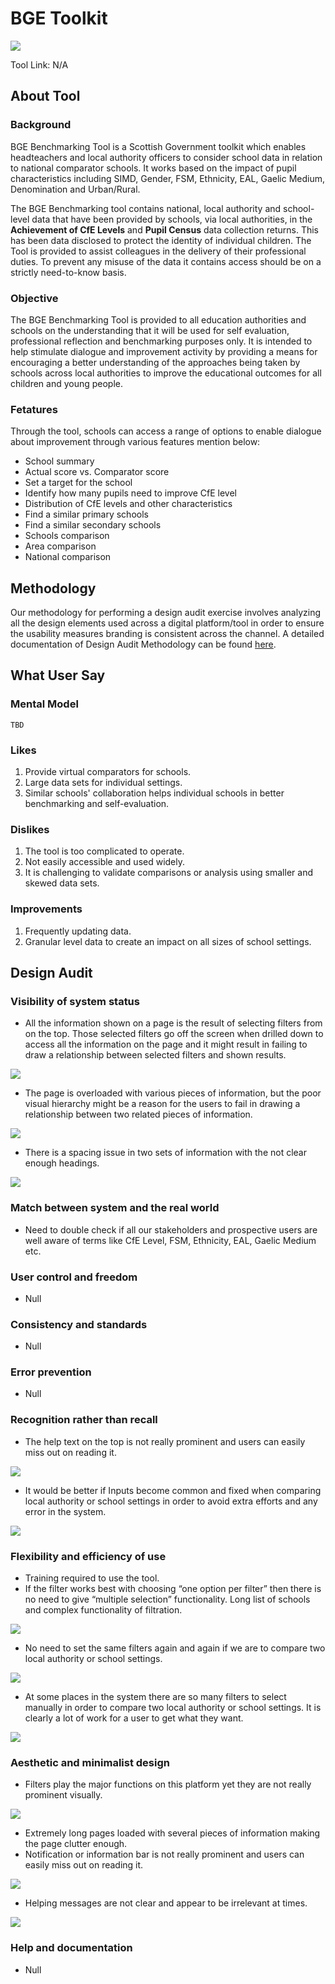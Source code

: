 
# BGE Toolkit

![](https://lh5.googleusercontent.com/ExGqGlpDeoal1rjY5WB4r92UhHR4ps4Y69x8mKlbWlasRt5tJ4csvwTK07U120zJkllj1RFI_JuZOLuyVDUIGraRuwJ2y0LDuhJizUkkrdyDQUFQsRZp8Mx1IWKDPDFgaRnTommW)

Tool Link: N/A

## About Tool

### Background

BGE Benchmarking Tool is a Scottish Government toolkit which enables headteachers and local authority officers to consider school data in relation to national comparator schools. It works based on the impact of pupil characteristics including SIMD, Gender, FSM, Ethnicity, EAL, Gaelic Medium, Denomination and Urban/Rural.

The BGE Benchmarking tool contains national, local authority and school-level data that have been provided by schools, via local authorities, in the **Achievement of CfE Levels** and **Pupil Census** data collection returns. This has been data disclosed to protect the identity of individual children. The Tool is provided to assist colleagues in the delivery of their professional duties. To prevent any misuse of the data it contains access should be on a strictly need-to-know basis.

### Objective

The BGE Benchmarking Tool is provided to all education authorities and schools on the understanding that it will be used for self evaluation, professional reflection and benchmarking purposes only. It is intended to help stimulate dialogue and improvement activity by providing a means for encouraging a better understanding of the approaches being taken by schools across local authorities to improve the educational outcomes for all children and young people.

### Fetatures

Through the tool, schools can access a range of options to enable dialogue about improvement through various features mention below:
-   School summary
-   Actual score vs. Comparator score
-   Set a target for the school
-   Identify how many pupils need to improve CfE level
-   Distribution of CfE levels and other characteristics
-   Find a similar primary schools
-   Find a similar secondary schools
-   Schools comparison
-   Area comparison
-   National comparison
    

## Methodology

Our methodology for performing a design audit exercise involves analyzing all the design elements used across a digital platform/tool in order to ensure the usability measures branding is consistent across the channel. A detailed documentation of Design Audit Methodology can be found [here](https://github.com/The-Data-for-Children-Collaborative/noral-design-research/blob/main/design-audit/000%20Methodology.md).

## What User Say

### Mental Model

	TBD
    
### Likes

1.  Provide virtual comparators for schools.
2.  Large data sets for individual settings.
3.  Similar schools' collaboration helps individual schools in better benchmarking and self-evaluation.

### Dislikes

1.  The tool is too complicated to operate.
2.  Not easily accessible and used widely.
3.  It is challenging to validate comparisons or analysis using smaller and skewed data sets.

### Improvements

1.  Frequently updating data.
2.  Granular level data to create an impact on all sizes of school settings.

## Design Audit

### Visibility of system status

-   All the information shown on a page is the result of selecting filters from on the top. Those selected filters go off the screen when drilled down to access all the information on the page and it might result in failing to draw a relationship between selected filters and shown results.

![](https://lh5.googleusercontent.com/a9HxbFpxaBvQiV__LrN1Q9W2v875JaeeJHHj9paPBqw4ODLf-4loe4Mc6MIwti5q7kvtBXRqx3lLfBB5c8rdy5BeAxw79pdGzbjTlDQ3XIvsFZ1HHtFx2DtLwC0SboBCEaTryQ6d)

-   The page is overloaded with various pieces of information, but the poor visual hierarchy might be a reason for the users to fail in drawing a relationship between two related pieces of information.

![](https://lh3.googleusercontent.com/JDX8dqyKcG0UNhu-JMWIQ8AQyjC4djqcd2bKei6jndXGPy7slEi7RmYqHsPTsaA9jBO00Y3VgStu7RS7iMkLB6d9eaOH9Reyx3-y0NebXcOQIhpRqsFfvjIhX3FL_0Gsvq0LJXbO)

-   There is a spacing issue in two sets of information with the not clear enough headings.
  
![](https://lh3.googleusercontent.com/nrQ6ZeDv7vDMsX9HfVcJYF7xwoAQOXfM-3tfYVVlejcy6jvhQs1HiaSqqjOCCZSIzcE31FZYcXSr-vSk9E2Stew_YdJuhhuNVe-zUk5zJWy76EnmbW5Ow0Pr91kERESju_66Xsxp)

### Match between system and the real world

-   Need to double check if all our stakeholders and prospective users are well aware of terms like CfE Level, FSM, Ethnicity, EAL, Gaelic Medium etc.

### User control and freedom

-   Null
    
### Consistency and standards

-   Null
    
### Error prevention

-   Null
    
### Recognition rather than recall

-   The help text on the top is not really prominent and users can easily miss out on reading it.

![](https://lh5.googleusercontent.com/v57JA5Mg5mCB5-z26t3H4XRpMBrnn3Vv4R9AKjb4IrrjLV38lkA9FkAKCTWzG-y_kw9mb6x2n_uyV7h-k5ZIxP_fvaI9lpMTbrNkOKyUkOr0oai-VgqqHZPf1fVQxZQODJ8XNnmw)

-   It would be better if Inputs become common and fixed when comparing local authority or school settings in order to avoid extra efforts and any error in the system.
  
![](https://lh5.googleusercontent.com/hHI8XBnFtS-o9otIRJ1UhxAbnRDyKo9uL_DaX26yROjLGgDDKa9F9EgXHSwjH-UDbdXZaO6MYaFMUD_wHjU6XpQZY2DIhY61Kjps-3kCH_6B5VVLiN_dP-ojZXyAv4qJpGvzgDtO)

### Flexibility and efficiency of use

-   Training required to use the tool.
-   If the filter works best with choosing “one option per filter” then there is no need to give “multiple selection” functionality. Long list of schools and complex functionality of filtration.

![](https://lh3.googleusercontent.com/vqIX1DBH2R8njOkcOGMKeLtUaLbnpMlxdU2YCq5Ua4DpYsMjeO_UzodMNYC2Buvr_D11f4uHoAxlDQQtxuVXIqw9_tjtEBv8J2NUOwPu7VIB28zXHN_a1oSftFhdxRcqHQvbxig9)

-   No need to set the same filters again and again if we are to compare two local authority or school settings.

![](https://lh6.googleusercontent.com/zy6ZdYniOt5-cU04KLWChEIfYKNQcjhhWSR5Way-VSngdX6hAQm-53qHhGjQbJkNvQztx_PWOkTh9lwW_CMb13hyWVQwMaTlwHRS93nTyaj11RjLDaBJgYb2xudjfrJlyeSkhuKq)

-   At some places in the system there are so many filters to select manually in order to compare two local authority or school settings. It is clearly a lot of work for a user to get what they want.

![](https://lh3.googleusercontent.com/PFlGNsNewinqTsAkdzgz0V4iRQlSkUpqe7WSpL39G2D2ZirCotNtZWseCoVYNF6hPCEet9XoT1dpKnYs0gfEX3MetkxAbebeoHCZdTuRFbnweuuqo1Jst9wMabars6g8xlnds3u-)

### Aesthetic and minimalist design

-   Filters play the major functions on this platform yet they are not really prominent visually.

![](https://lh5.googleusercontent.com/05Qki7P5hgsA_fsYlgt5Ek92VnaxpVu8g37O-abxSl_Pr5gCbq62iSk48WoIuQOsXQCksi68T1NKLiv8ZUPVt3JE9ZDW2iJguJWAFGnhb5K2tneeCIaZb94VHb_k-VnmX4i_SI5y)

-   Extremely long pages loaded with several pieces of information making the page clutter enough.
-   Notification or information bar is not really prominent and users can easily miss out on reading it.

![](https://lh5.googleusercontent.com/v57JA5Mg5mCB5-z26t3H4XRpMBrnn3Vv4R9AKjb4IrrjLV38lkA9FkAKCTWzG-y_kw9mb6x2n_uyV7h-k5ZIxP_fvaI9lpMTbrNkOKyUkOr0oai-VgqqHZPf1fVQxZQODJ8XNnmw)

-   Helping messages are not clear and appear to be irrelevant at times.

![](https://lh6.googleusercontent.com/YEO6bAaBIaKrW9oMSxusQcZ1BD9QlhNEs7MlrqUZruobSZlD2dwXhrRt41JbZ1D14OzBrS0fYGm2BKIe17iMtYQe1iiirKFNmosjpAump3wOaIsSmzfx7d2ECPFr76uUEdUNpqel)

### Help and documentation

-  Null
